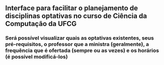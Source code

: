 ## Interface para facilitar o planejamento de disciplinas optativas no curso de Ciência da Computação da UFCG

### Será possível visualizar quais as optativas existentes, seus pré-requisitos, o professor que a ministra (geralmente), a frequência que é ofertada (sempre ou as vezes) e os horários (é possível modificá-los)

